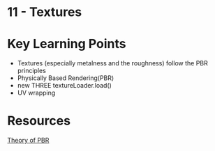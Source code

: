 # 11 - Textures

# Key Learning Points 
- Textures (especially metalness and the roughness) follow the PBR principles
- Physically Based Rendering(PBR)
- new THREE textureLoader.load()
- UV wrapping

# Resources 
[Theory of PBR](https://marmoset.co/posts/basic-theory-of-physically-based-rendering/)
